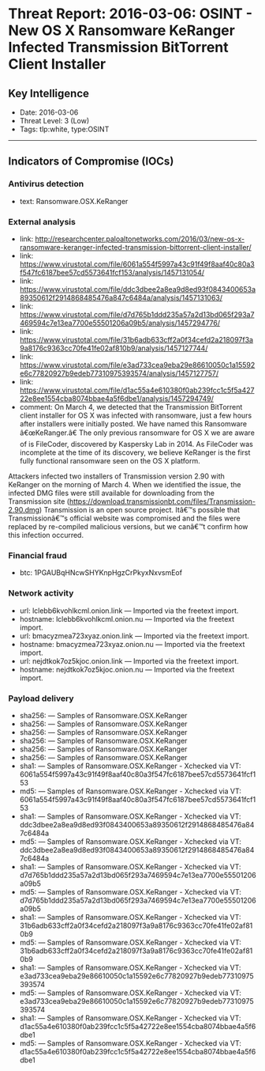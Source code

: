 # Threat Report: 2016-03-06: OSINT - New OS X Ransomware KeRanger Infected Transmission BitTorrent Client Installer


## Key Intelligence
* Date: 2016-03-06
* Threat Level: 3 (Low)
* Tags: tlp:white, type:OSINT

---

## Indicators of Compromise (IOCs)
### Antivirus detection
* text: Ransomware.OSX.KeRanger

### External analysis
* link: http://researchcenter.paloaltonetworks.com/2016/03/new-os-x-ransomware-keranger-infected-transmission-bittorrent-client-installer/
* link: https://www.virustotal.com/file/6061a554f5997a43c91f49f8aaf40c80a3f547fc6187bee57cd5573641fcf153/analysis/1457131054/
* link: https://www.virustotal.com/file/ddc3dbee2a8ea9d8ed93f0843400653a89350612f2914868485476a847c6484a/analysis/1457131063/
* link: https://www.virustotal.com/file/d7d765b1ddd235a57a2d13bd065f293a7469594c7e13ea7700e55501206a09b5/analysis/1457294776/
* link: https://www.virustotal.com/file/31b6adb633cff2a0f34cefd2a218097f3a9a8176c9363cc70fe41fe02af810b9/analysis/1457127744/
* link: https://www.virustotal.com/file/e3ad733cea9eba29e86610050c1a15592e6c77820927b9edeb77310975393574/analysis/1457127757/
* link: https://www.virustotal.com/file/d1ac55a4e610380f0ab239fcc1c5f5a42722e8ee1554cba8074bbae4a5f6dbe1/analysis/1457294749/
* comment: On March 4, we detected that the Transmission BitTorrent client installer for OS X was infected with ransomware, just a few hours after installers were initially posted. We have named this Ransomware â€œKeRanger.â€ The only previous ransomware for OS X we are aware of is FileCoder, discovered by Kaspersky Lab in 2014. As FileCoder was incomplete at the time of its discovery, we believe KeRanger is the first fully functional ransomware seen on the OS X platform.

Attackers infected two installers of Transmission version 2.90 with KeRanger on the morning of March 4. When we identified the issue, the infected DMG files were still available for downloading from the Transmission site (https://download.transmissionbt.com/files/Transmission-2.90.dmg) Transmission is an open source project. Itâ€™s possible that Transmissionâ€™s official website was compromised and the files were replaced by re-compiled malicious versions, but we canâ€™t confirm how this infection occurred.

### Financial fraud
* btc: 1PGAUBqHNcwSHYKnpHgzCrPkyxNxvsmEof

### Network activity
* url: lclebb6kvohlkcml.onion.link — Imported via the freetext import.
* hostname: lclebb6kvohlkcml.onion.nu — Imported via the freetext import.
* url: bmacyzmea723xyaz.onion.link — Imported via the freetext import.
* hostname: bmacyzmea723xyaz.onion.nu — Imported via the freetext import.
* url: nejdtkok7oz5kjoc.onion.link — Imported via the freetext import.
* hostname: nejdtkok7oz5kjoc.onion.nu — Imported via the freetext import.

### Payload delivery
* sha256: <sha256> — Samples of Ransomware.OSX.KeRanger
* sha256: <sha256> — Samples of Ransomware.OSX.KeRanger
* sha256: <sha256> — Samples of Ransomware.OSX.KeRanger
* sha256: <sha256> — Samples of Ransomware.OSX.KeRanger
* sha256: <sha256> — Samples of Ransomware.OSX.KeRanger
* sha256: <sha256> — Samples of Ransomware.OSX.KeRanger
* sha1: <sha1> — Samples of Ransomware.OSX.KeRanger - Xchecked via VT: 6061a554f5997a43c91f49f8aaf40c80a3f547fc6187bee57cd5573641fcf153
* md5: <md5> — Samples of Ransomware.OSX.KeRanger - Xchecked via VT: 6061a554f5997a43c91f49f8aaf40c80a3f547fc6187bee57cd5573641fcf153
* sha1: <sha1> — Samples of Ransomware.OSX.KeRanger - Xchecked via VT: ddc3dbee2a8ea9d8ed93f0843400653a89350612f2914868485476a847c6484a
* md5: <md5> — Samples of Ransomware.OSX.KeRanger - Xchecked via VT: ddc3dbee2a8ea9d8ed93f0843400653a89350612f2914868485476a847c6484a
* sha1: <sha1> — Samples of Ransomware.OSX.KeRanger - Xchecked via VT: d7d765b1ddd235a57a2d13bd065f293a7469594c7e13ea7700e55501206a09b5
* md5: <md5> — Samples of Ransomware.OSX.KeRanger - Xchecked via VT: d7d765b1ddd235a57a2d13bd065f293a7469594c7e13ea7700e55501206a09b5
* sha1: <sha1> — Samples of Ransomware.OSX.KeRanger - Xchecked via VT: 31b6adb633cff2a0f34cefd2a218097f3a9a8176c9363cc70fe41fe02af810b9
* md5: <md5> — Samples of Ransomware.OSX.KeRanger - Xchecked via VT: 31b6adb633cff2a0f34cefd2a218097f3a9a8176c9363cc70fe41fe02af810b9
* sha1: <sha1> — Samples of Ransomware.OSX.KeRanger - Xchecked via VT: e3ad733cea9eba29e86610050c1a15592e6c77820927b9edeb77310975393574
* md5: <md5> — Samples of Ransomware.OSX.KeRanger - Xchecked via VT: e3ad733cea9eba29e86610050c1a15592e6c77820927b9edeb77310975393574
* sha1: <sha1> — Samples of Ransomware.OSX.KeRanger - Xchecked via VT: d1ac55a4e610380f0ab239fcc1c5f5a42722e8ee1554cba8074bbae4a5f6dbe1
* md5: <md5> — Samples of Ransomware.OSX.KeRanger - Xchecked via VT: d1ac55a4e610380f0ab239fcc1c5f5a42722e8ee1554cba8074bbae4a5f6dbe1

